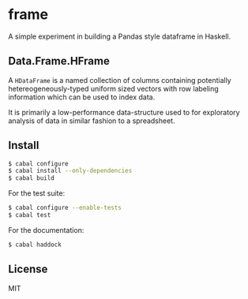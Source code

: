 frame
=====

A simple experiment in building a Pandas style dataframe in Haskell.


Data.Frame.HFrame
-----------------

A ``HDataFrame`` is a named collection of columns containing potentially hetereogeneously-typed uniform sized
vectors with row labeling information which can be used to index data.

It is primarily a low-performance data-structure used to for exploratory analysis of data in similar fashion
to a spreadsheet.

Install
-------

```bash
$ cabal configure
$ cabal install --only-dependencies
$ cabal build
```

For the test suite:

```bash
$ cabal configure --enable-tests
$ cabal test
```

For the documentation:

```bash
$ cabal haddock
```

License
-------

MIT
